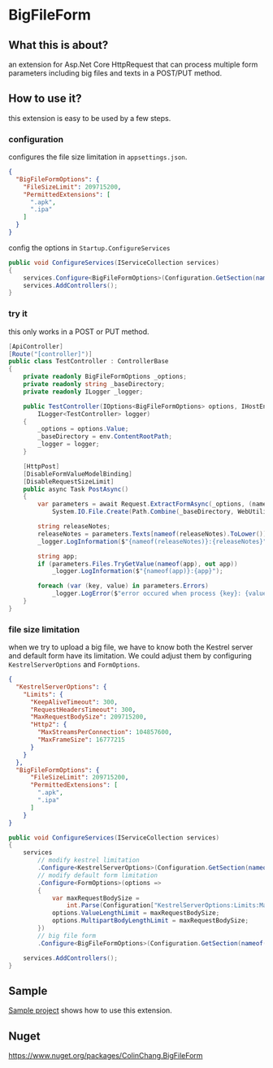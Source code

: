 # BigFileForm

## What this is about?

an extension for Asp.Net Core HttpRequest that can process multiple form parameters including big files and texts in a POST/PUT method.

## How to use it?
this extension is easy to be used by a few steps.
### configuration
configures the file size limitation in `appsettings.json`.
```json
{
  "BigFileFormOptions": {
    "FileSizeLimit": 209715200,
    "PermittedExtensions": [
      ".apk",
      ".ipa"
    ]
  }
}
```

config the options in `Startup.ConfigureServices`
```csharp
public void ConfigureServices(IServiceCollection services)
{
    services.Configure<BigFileFormOptions>(Configuration.GetSection(nameof(BigFileFormOptions)));
    services.AddControllers();
}
```

### try it
this only works in a POST or PUT method.

```csharp
[ApiController]
[Route("[controller]")]
public class TestController : ControllerBase
{
    private readonly BigFileFormOptions _options;
    private readonly string _baseDirectory;
    private readonly ILogger _logger;

    public TestController(IOptions<BigFileFormOptions> options, IHostEnvironment env,
        ILogger<TestController> logger)
    {
        _options = options.Value;
        _baseDirectory = env.ContentRootPath;
        _logger = logger;
    }

    [HttpPost]
    [DisableFormValueModelBinding]
    [DisableRequestSizeLimit]
    public async Task PostAsync()
    {
        var parameters = await Request.ExtractFormAsync(_options, (name, fileName) =>
            System.IO.File.Create(Path.Combine(_baseDirectory, WebUtility.HtmlEncode(fileName))));

        string releaseNotes;
        releaseNotes = parameters.Texts[nameof(releaseNotes).ToLower()];
        _logger.LogInformation($"{nameof(releaseNotes)}:{releaseNotes}");

        string app;
        if (parameters.Files.TryGetValue(nameof(app), out app))
            _logger.LogInformation($"{nameof(app)}:{app}");

        foreach (var (key, value) in parameters.Errors)
            _logger.LogError($"error occured when process {key}: {value} ");
    }
}
```

### file size limitation
when we try to upload a big file, we have to know both the Kestrel server and default form have its limitation. We could adjust them by configuring `KestrelServerOptions` and `FormOptions`.

```json
{
  "KestrelServerOptions": {
    "Limits": {
      "KeepAliveTimeout": 300,
      "RequestHeadersTimeout": 300,
      "MaxRequestBodySize": 209715200,
      "Http2": {
        "MaxStreamsPerConnection": 104857600,
        "MaxFrameSize": 16777215
      }
    }
  },
  "BigFileFormOptions": {
      "FileSizeLimit": 209715200,
      "PermittedExtensions": [
        ".apk",
        ".ipa"
      ]
    }
}
```
```csharp
public void ConfigureServices(IServiceCollection services)
{
    services
        // modify kestrel limitation
        .Configure<KestrelServerOptions>(Configuration.GetSection(nameof(KestrelServerOptions)))
        // modify default form limitation
        .Configure<FormOptions>(options =>
        {
            var maxRequestBodySize =
                int.Parse(Configuration["KestrelServerOptions:Limits:MaxRequestBodySize"]);
            options.ValueLengthLimit = maxRequestBodySize;
            options.MultipartBodyLengthLimit = maxRequestBodySize;
        })
        // big file form
        .Configure<BigFileFormOptions>(Configuration.GetSection(nameof(BigFileFormOptions)));

    services.AddControllers();
}
```

## Sample
[Sample project](https://github.com/colin-chang/BigFileForm/tree/master/ColinChang.BigFileForm.Sample) shows how to use this extension. 

## Nuget
https://www.nuget.org/packages/ColinChang.BigFileForm
